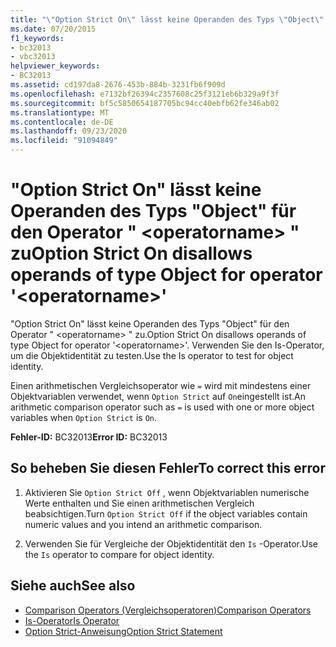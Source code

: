```yaml
---
title: "\"Option Strict On\" lässt keine Operanden des Typs \"Object\" für den Operator \" <operatorname> \" zu"
ms.date: 07/20/2015
f1_keywords:
- bc32013
- vbc32013
helpviewer_keywords:
- BC32013
ms.assetid: cd197da8-2676-453b-884b-3231fb6f909d
ms.openlocfilehash: e7132bf26394c2357608c25f3121eb6b329a9f3f
ms.sourcegitcommit: bf5c5850654187705bc94cc40ebfb62fe346ab02
ms.translationtype: MT
ms.contentlocale: de-DE
ms.lasthandoff: 09/23/2020
ms.locfileid: "91094849"
---
```

# <a name="option-strict-on-disallows-operands-of-type-object-for-operator-operatorname"></a><span data-ttu-id="00bf9-102">"Option Strict On" lässt keine Operanden des Typs "Object" für den Operator " \<operatorname> " zu</span><span class="sxs-lookup"><span data-stu-id="00bf9-102">Option Strict On disallows operands of type Object for operator '\<operatorname>'</span></span>

<span data-ttu-id="00bf9-103">"Option Strict On" lässt keine Operanden des Typs "Object" für den Operator " \<operatorname> " zu.</span><span class="sxs-lookup"><span data-stu-id="00bf9-103">Option Strict On disallows operands of type Object for operator '\<operatorname>'.</span></span> <span data-ttu-id="00bf9-104">Verwenden Sie den Is-Operator, um die Objektidentität zu testen.</span><span class="sxs-lookup"><span data-stu-id="00bf9-104">Use the Is operator to test for object identity.</span></span>  
  
 <span data-ttu-id="00bf9-105">Einen arithmetischen Vergleichsoperator wie `=` wird mit mindestens einer Objektvariablen verwendet, wenn `Option Strict` auf `On`eingestellt ist.</span><span class="sxs-lookup"><span data-stu-id="00bf9-105">An arithmetic comparison operator such as `=` is used with one or more object variables when `Option Strict` is `On`.</span></span>  
  
 <span data-ttu-id="00bf9-106">**Fehler-ID:** BC32013</span><span class="sxs-lookup"><span data-stu-id="00bf9-106">**Error ID:** BC32013</span></span>  
  
## <a name="to-correct-this-error"></a><span data-ttu-id="00bf9-107">So beheben Sie diesen Fehler</span><span class="sxs-lookup"><span data-stu-id="00bf9-107">To correct this error</span></span>  
  
1. <span data-ttu-id="00bf9-108">Aktivieren Sie `Option Strict Off` , wenn Objektvariablen numerische Werte enthalten und Sie einen arithmetischen Vergleich beabsichtigen.</span><span class="sxs-lookup"><span data-stu-id="00bf9-108">Turn `Option Strict Off` if the object variables contain numeric values and you intend an arithmetic comparison.</span></span>  
  
2. <span data-ttu-id="00bf9-109">Verwenden Sie für Vergleiche der Objektidentität den `Is` -Operator.</span><span class="sxs-lookup"><span data-stu-id="00bf9-109">Use the `Is` operator to compare for object identity.</span></span>  
  
## <a name="see-also"></a><span data-ttu-id="00bf9-110">Siehe auch</span><span class="sxs-lookup"><span data-stu-id="00bf9-110">See also</span></span>

- [<span data-ttu-id="00bf9-111">Comparison Operators (Vergleichsoperatoren)</span><span class="sxs-lookup"><span data-stu-id="00bf9-111">Comparison Operators</span></span>](../language-reference/operators/comparison-operators.md)
- [<span data-ttu-id="00bf9-112">Is-Operator</span><span class="sxs-lookup"><span data-stu-id="00bf9-112">Is Operator</span></span>](../language-reference/operators/is-operator.md)
- [<span data-ttu-id="00bf9-113">Option Strict-Anweisung</span><span class="sxs-lookup"><span data-stu-id="00bf9-113">Option Strict Statement</span></span>](../language-reference/statements/option-strict-statement.md)
